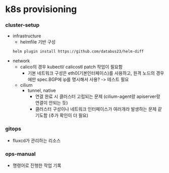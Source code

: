# k8s provisioning 

### cluster-setup
- infrastructure
    - helmfile 기반 구성
    ```
    helm plugin install https://github.com/databus23/helm-diff
    ```
- network
    - calico의 경우 kubectl/ calicostl patch 작업이 필요함
        - 기본 네트워크 구성은 eth0(기본인터페이스)를 사용하고, 원격 노드의 경우에만 spec.BGP에 ip를 명시해서 사용? -> 테스트 필요
    - cilium
        - tunnel, native
            - 연결 완료 시 클러스터 고립되는 문제 (cilium-agent랑 apiserver랑 연결이 안되는 듯)
            - 클러스터 구성이나 네트워크 인터페이스가 여러개라 발생하는 문제 같기도함 (추가 확인이 더 필요)


### gitops
- fluxcd가 관리하는 리소스

### ops-manual
- 명령어로 진행한 작업 기록
